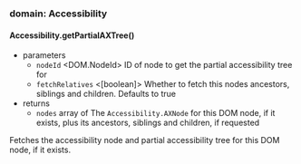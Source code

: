 
### domain: Accessibility

#### Accessibility.getPartialAXTree()
- parameters
  - `nodeId` <DOM.NodeId> ID of node to get the partial accessibility tree for
  - `fetchRelatives` <[boolean]> Whether to fetch this nodes ancestors, siblings and children. Defaults to true
- returns
  - `nodes` array of <AXNode> The `Accessibility.AXNode` for this DOM node, if it exists, plus its ancestors, siblings and
children, if requested

Fetches the accessibility node and partial accessibility tree for this DOM node, if it exists.